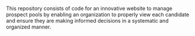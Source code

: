 This repository consists of code for an innovative website to manage prospect pools by enabling an organization to properly view each candidate and ensure they are making informed decisions in a systematic and organized manner.
